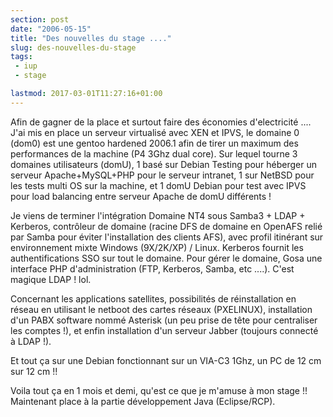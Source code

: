 ```yaml
---
section: post
date: "2006-05-15"
title: "Des nouvelles du stage ...."
slug: des-nouvelles-du-stage
tags:
 - iup
 - stage

lastmod: 2017-03-01T11:27:16+01:00
---
```


Afin de gagner de la place et surtout faire des économies d'electricité .... J'ai mis en place un serveur virtualisé avec XEN et IPVS, le domaine 0 (dom0) est une gentoo hardened 2006.1 afin de tirer un maximum des performances de la machine (P4 3Ghz dual core). Sur lequel tourne 3 domaines utilisateurs (domU), 1 basé sur Debian Testing pour héberger un serveur Apache+MySQL+PHP pour le serveur intranet, 1 sur NetBSD pour les tests multi OS sur la machine, et 1 domU Debian pour test avec IPVS pour load balancing entre serveur Apache de domU différents !

Je viens de terminer l'intégration Domaine NT4 sous Samba3 + LDAP + Kerberos, contrôleur de domaine (racine DFS de domaine en OpenAFS relié par Samba pour éviter l'installation des clients AFS), avec profil itinérant sur environnement mixte Windows (9X/2K/XP) / Linux. Kerberos fournit les authentifications SSO sur tout le domaine. Pour gérer le domaine, Gosa une interface PHP d'administration (FTP, Kerberos, Samba, etc ....). C'est magique LDAP ! lol.

Concernant les applications satellites, possibilités de réinstallation en réseau en utilisant le netboot des cartes réseaux (PXELINUX), installation d'un PABX software nommé Asterisk (un peu prise de tête pour centraliser les comptes !), et enfin installation d'un serveur Jabber (toujours connecté à LDAP !).

Et tout ça sur une Debian fonctionnant sur un VIA-C3 1Ghz, un PC de 12 cm sur 12 cm !!

Voila tout ça en 1 mois et demi, qu'est ce que je m'amuse à mon stage !! Maintenant place à la partie développement Java (Eclipse/RCP).
